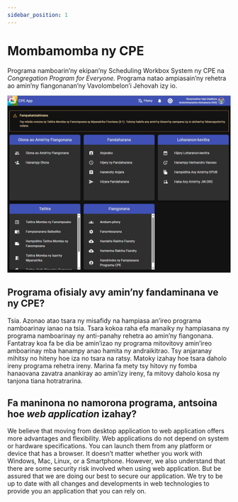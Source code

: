 ```yaml
---
sidebar_position: 1
---
```


# Mombamomba ny CPE

Programa namboarin’ny ekipan’ny Scheduling Workbox System ny CPE na _Congregation Program for Everyone._ Programa natao ampiasain’ny rehetra ao amin’ny fiangonanan’ny Vavolombelon’i Jehovah izy io.

![Pejy Fandraisana CPE](./cpe_home.jpg)

## Programa ofisialy avy amin’ny fandaminana ve ny CPE?

Tsia. Azonao atao tsara ny misafidy na hampiasa an’ireo programa namboarinay ianao na tsia. Tsara kokoa raha efa manaiky ny hampiasana ny programa namboarinay ny anti-panahy rehetra ao amin’ny fiangonana. Fantatray koa fa be dia be amin’izao ny programa mitovitovy amin’ireo amboarinay mba hanampy anao hamita ny andraikitrao. Tsy anjaranay mihitsy no hiteny hoe iza no tsara na ratsy. Matoky izahay hoe tsara daholo ireny programa rehetra ireny. Marina fa mety tsy hitovy ny fomba hanaovana zavatra anankiray ao amin’izy ireny, fa mitovy daholo kosa ny tanjona tiana hotratrarina.

## Fa maninona no namorona programa, antsoina hoe _web application_ izahay?

We believe that moving from desktop application to web application offers more advantages and flexibility. Web applications do not depend on system or hardware specifications. You can launch them from any platform or device that has a browser. It doesn’t matter whether you work with Windows, Mac, Linux, or a Smartphone. However, we also understand that there are some security risk involved when using web application. But be assured that we are doing our best to secure our application. We try to be up to date with all changes and developments in web technologies to provide you an application that you can rely on.
